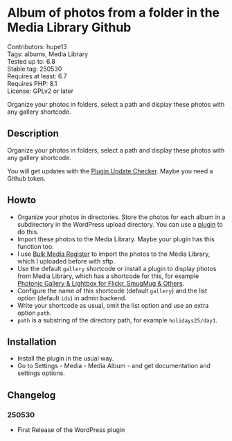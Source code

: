 #  Album of photos from a folder in the Media Library Github

Contributors: hupe13    
Tags: albums, Media Library  
Tested up to: 6.8  
Stable tag: 250530     
Requires at least: 6.7     
Requires PHP: 8.1     
License: GPLv2 or later

Organize your photos in folders, select a path and display these photos with any gallery shortcode.

## Description

Organize your photos in folders, select a path and display these photos with any gallery shortcode.

You will get updates with the [Plugin Update Checker](https://github.com/YahnisElsts/plugin-update-checker).
Maybe you need a Github token.

## Howto
<p>
<ul>
<li> Organize your photos in directories. Store the photos for each album in a subdirectory in the WordPress upload directory. You can use a <a href="https://wordpress.org/plugins/search/media+library+folder/">plugin</a> to do this.</li>
<li> Import these photos to the Media Library. Maybe your plugin has this function too.</li>
<li> I use <a href="https://wordpress.org/plugins/bulk-media-register/">Bulk Media Register</a> to import the photos to the Media Library, which I uploaded before with sftp.</li>
<li> Use the default <code>gallery</code> shortcode or install a plugin to display photos from Media Library, which has a shortcode for this, for example <a href="https://wordpress.org/plugins/photonic/">Photonic Gallery & Lightbox for Flickr, SmugMug & Others</a>.</li>
<li> Configure the name of this shortcode (default <code>gallery</code>) and the list option (default <code>ids</code>) in admin backend.</li>
<li> Write your shortcode as usual, omit the list option and use an extra option <code>path</code>.</li>
<li> <code>path</code> is a substring of the directory path, for example <code>holidays25/day1</code>.</li>
</ul>
</p>

## Installation

* Install the plugin in the usual way.
* Go to Settings - Media - Media Album - and get documentation and settings options.

## Changelog

### 250530

* First Release of the WordPress plugin

